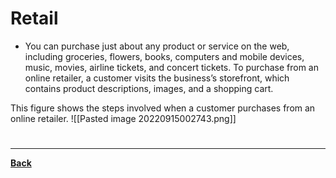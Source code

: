 # Retail
- You can purchase just about any product or service on the web, including groceries, flowers, books, computers and mobile devices, music, movies, airline tickets, and concert tickets. To purchase from an online retailer, a customer visits the business’s storefront, which contains product descriptions, images, and a shopping cart.

This figure shows the steps involved when a customer purchases from an online retailer.
![[Pasted image 20220915002743.png]]


# 
---
**[Back](INTCOMPrelimCh13.md)**